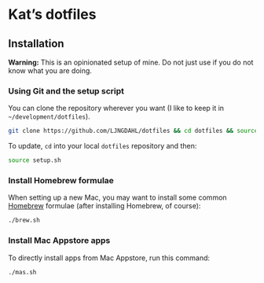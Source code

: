 # Kat’s dotfiles

## Installation

**Warning:** This is an opinionated setup of mine. Do not just use if you do not know what you are doing.

### Using Git and the setup script

You can clone the repository wherever you want (I like to keep it in `~/development/dotfiles`).

```bash
git clone https://github.com/LJNGDAHL/dotfiles && cd dotfiles && source setup.sh
```

To update, `cd` into your local `dotfiles` repository and then:

```bash
source setup.sh
```

### Install Homebrew formulae

When setting up a new Mac, you may want to install some common [Homebrew](http://brew.sh/) formulae (after installing Homebrew, of course):

```bash
./brew.sh
```

### Install Mac Appstore apps

To directly install apps from Mac Appstore, run this command:

```bash
./mas.sh
```

